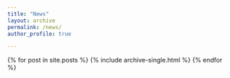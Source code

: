 ```yaml
---
title: "News"
layout: archive
permalink: /news/
author_profile: true

---
```


{% for post in site.posts %}
  {% include archive-single.html %}
{% endfor %}